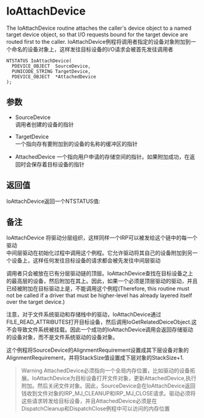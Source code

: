 # IoAttachDevice
The IoAttachDevice routine attaches the caller's device object to a named target device object, so that I/O requests bound for the target device are routed first to the caller.
IoAttachDevice例程将调用者指定的设备对象附加到一个命名的设备对象上，这样发往目标设备的I/O请求会被首先发往调用者
```
NTSTATUS IoAttachDevice(
  PDEVICE_OBJECT  SourceDevice,
  PUNICODE_STRING TargetDevice,
  PDEVICE_OBJECT  *AttachedDevice
);
```
## 参数
+ SourceDevice      
调用者创建的设备的指针

+ TargetDevice  
一个指向存有要附加到的设备的名称的缓冲区的指针

+ AttachedDevice
一个指向用户申请的存储空间的指针。如果附加成功，在返回时会保存着目标设备的指针

## 返回值
IoAttachDevice返回一个NTSTATUS值:

## 备注
IoAttachDevice 将驱动分层组织，这样同样一个IRP可以被发给这个链中的每一个驱动        
中间层驱动在初始化过程中调用这个例程。它允许驱动将其自己的设备附加到另一个设备上，这样任何发往目标设备的请求都会被先发往中间层驱动

调用者只会被放在已有分层驱动链的顶层。IoAttachDevice查找在目标设备之上的最高层的设备，然后附加在其上。因此，如果一个必须是顶层驱动的驱动，并且已经被附加在目标驱动上是，不能调用这个例程(Therefore, this routine must not be called if a driver that must be higher-level has already layered itself over the target device.)


注意，对于文件系统驱动和存储栈中的驱动，IoAttachDevice通过FILE_READ_ATTRIBUTES打开目标设备，然后调用IoGetRelatedDeiceObject.这不会导致文件系统被挂载。因此一个成功的IoAttachDevice调用会返回存储驱动的设备对象，而不是文件系统驱动的设备对象。

这个例程将SourceDevice的AlignmentRequirement设置成其下层设备对象的AlignmentRequirement，并将StackSize值设置成下层对象的StackSize+1.

>Warning  AttachedDevice必须指向一个全局内存位置，比如驱动的设备拓展。IoAttachDevice为目标设备打开文件对象，更新AttachedDevice,执行附加。然后关闭文件对象。因此，SourceDevice会在IoAttachDevice返回钱收到文件对象的IRP_MJ_CLEANUP和IRP_MJ_CLOSE请求。驱动必须将这些请求转发给目标设备，并且AttachedDevice必须是在DispatchCleanup和DispatchClose例程中可以访问的内存位置
